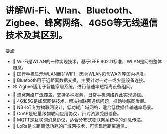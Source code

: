 
# 讲解Wi-Fi、Wlan、Bluetooth、Zigbee、蜂窝网络、4G5G等无线通信技术及其区别。

要点:

- 📡 Wi-Fi是WLAN的一种实现技术，基于IEEE 802.11标准，WLAN是网络整体概念。
- 🎯 国行手机显示WLAN而非WIFI，因为WLAN包含WAPI等国内标准。
- 📱 Bluetooth用于近距离数据交换，主要针对一对一或少量设备连接。
- 🕸 Zigbee适用于智能家居系统，进行低速率短距离设备组网。
- 🏡 蜂窝网络广泛覆盖，支持多种服务，日常手机网络靠此实现通信。
- 📶 4G和5G是蜂窝网络技术，解决物联网通信问题，推动物联网发展。
- 🔋 NB-IoT专为物联网设计，低功耗广域网络，适合低数据传输速率场景。
- 📡 CoAP是轻量级物联网应用协议，针对资源受限设备。
- 📡 MQTT是互联网消息协议，适合分布式物联网系统中的消息传递。
- 📡 LoRa是长距离低功耗的广域网技术，可实现远距离通信。